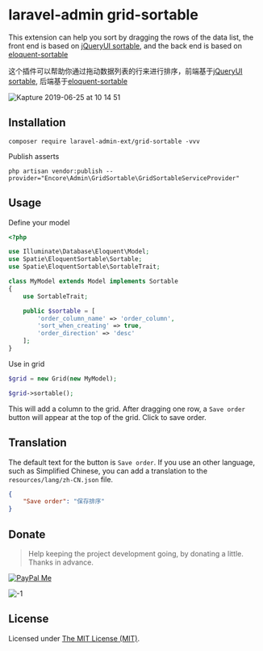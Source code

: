 laravel-admin grid-sortable
======

This extension can help you sort by dragging the rows of the data list, the front end is based on [jQueryUI sortable](https://jqueryui.com/sortable/), and the back end is based on [eloquent-sortable](https://github.com/spatie/eloquent-sortable)

这个插件可以帮助你通过拖动数据列表的行来进行排序，前端基于[jQueryUI sortable](https://jqueryui.com/sortable/), 后端基于[eloquent-sortable](https://github.com/spatie/eloquent-sortable)

![Kapture 2019-06-25 at 10 14 51](https://user-images.githubusercontent.com/1479100/60064224-50b97080-9732-11e9-8023-431fc6fe81a5.gif)

## Installation

```shell
composer require laravel-admin-ext/grid-sortable -vvv
```

Publish asserts

```shell
php artisan vendor:publish --provider="Encore\Admin\GridSortable\GridSortableServiceProvider"
```

## Usage

Define your model

```php
<?php

use Illuminate\Database\Eloquent\Model;
use Spatie\EloquentSortable\Sortable;
use Spatie\EloquentSortable\SortableTrait;

class MyModel extends Model implements Sortable
{
    use SortableTrait;

    public $sortable = [
        'order_column_name' => 'order_column',
        'sort_when_creating' => true,
        'order_direction' => 'desc'
    ];
}
```

Use in grid

```php
$grid = new Grid(new MyModel);

$grid->sortable();
```

This will add a column to the grid. After dragging one row, a `Save order` button will appear at the top of the grid. Click  to save order.

## Translation

The default text for the button is `Save order`. If you use an other language, such as Simplified Chinese, you can add a translation to the `resources/lang/zh-CN.json` file.

```json
{
    "Save order": "保存排序"
}
```

## Donate

> Help keeping the project development going, by donating a little. Thanks in advance.

[![PayPal Me](https://img.shields.io/badge/Donate-PayPal-green.svg)](https://www.paypal.me/zousong)

![-1](https://cloud.githubusercontent.com/assets/1479100/23287423/45c68202-fa78-11e6-8125-3e365101a313.jpg)

License
------------
Licensed under [The MIT License (MIT)](LICENSE).
